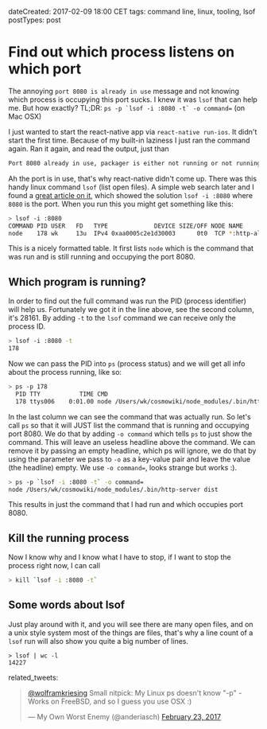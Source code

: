 dateCreated: 2017-02-09 18:00 CET
tags: command line, linux, tooling, lsof
postTypes: post

# Find out which process listens on which port

The annoying `port 8080 is already in use` message and not knowing which
process is occupying this port sucks. I knew it was `lsof` that can help me.
But how exactly?
TL;DR: ``ps -p `lsof -i :8080 -t` -o command=`` (on Mac OSX)

I just wanted to start the react-native app via `react-native run-ios`.
It didn't start the first time. Because of my built-in laziness I just ran the command again.
Ran it again, and read the output, just than
```bash
Port 8080 already in use, packager is either not running or not running correctly
```
Ah the port is in use, that's why react-native didn't come up.
There was this handy linux command `lsof` (list open files). A simple
web search later and I found a [great article on it][article], which showed the solution `lsof -i :8080`
where `8080` is the port.
When you run this you might get something like this:
```bash
> lsof -i :8080
COMMAND PID USER   FD   TYPE             DEVICE SIZE/OFF NODE NAME
node    178 wk     13u  IPv4 0xaa0005c2e1d30003      0t0  TCP *:http-alt (LISTEN)
```
This is a nicely formatted table. It first lists `node` which is the command
that was run and is still running and occupying the port 8080.

## Which program is running?

In order to find out the full command was run the PID (process identifier) will help
us. Fortunately we got it in the line above, see the second column, it's 28161.
By adding `-t` to the `lsof` command we can receive only the process ID.
```bash
> lsof -i :8080 -t
178
```
Now we can pass the PID into `ps` (process status) and we will get all info about
the process running, like so:
```bash
> ps -p 178
  PID TTY           TIME CMD
  178 ttys006    0:01.00 node /Users/wk/cosmowiki/node_modules/.bin/http-server dist
```
In the last column we can see the command that was actually run.
So let's call `ps` so that it will JUST list the command that is running
and occupying port 8080. We do that by adding `-o command` which tells
`ps` to just show the command. This will leave an useless headline above the
command. We can remove it by passing an empty headline, which ps will
ignore, we do that by using the parameter we pass to `-o` as a key-value
pair and leave the value (the headline) empty. We use `-o command=`, looks
strange but works :).
```bash
> ps -p `lsof -i :8080 -t` -o command=
node /Users/wk/cosmowiki/node_modules/.bin/http-server dist
```
This results in just the command that I had run and which occupies port 8080.

## Kill the running process

Now I know why and I know what I have to stop, if I want to stop the process
right now, I can call
```bash
> kill `lsof -i :8080 -t`
```

## Some words about lsof

Just play around with it, and you will see there are many open files, and
on a unix style system most of the things are files, that's why a line count
of a `lsof` run will also show you quite a big number of lines.
```
> lsof | wc -l
14227
```

[article]: https://debian-administration.org/article/184/How_to_find_out_which_process_is_listening_upon_a_port

related_tweets:

<blockquote class="twitter-tweet" data-conversation="none" data-cards="hidden" data-partner="tweetdeck"><p lang="en" dir="ltr"><a href="https://twitter.com/wolframkriesing">@wolframkriesing</a> Small nitpick: My Linux ps doesn&#39;t know &quot;-p&quot; - Works on FreeBSD, and so I guess you use OSX :)</p>&mdash; My Own Worst Enemy (@anderiasch) <a href="https://twitter.com/anderiasch/status/834859794892730369">February 23, 2017</a></blockquote>
